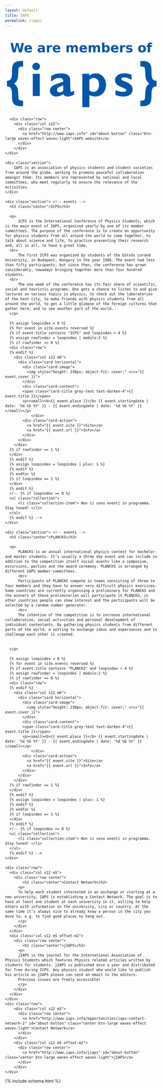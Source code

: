 ```yaml
---
layout: default
title: IAPS
permalink: /iaps/
---
```


<div id="index-banner">
  <div class="row">
      <div class="col l4 offset-l4 s8 offset-s2">
	<h1>
	  <img id="index-top-logo" src="/img/IAPS-member-logo.png" alt="Logo de IAPS">
	</h1>
      </div>
  </div>
</div>

<div class="no-pad-top" id="index-page">
  <div class="container">
      
      <div class="row">
        <div class="col s12">
          <div class="row center">
            <a href="http://www.iaps.info" id="about-button" class="btn-large waves-effect waves-light">IAPS website</a>
          </div>
        </div>
    </div>
      
    <div class="section">
        IAPS is an association of physics students and student societies from around the globe, working to promote peaceful collaboration amongst them. Its members are represented by national and local committees, who meet regularly to ensure the relevance of the activities.
    </div>    

    <div class="section"> <!-- eventi -->
      <h3 class="center">ICPS</h3>
      
      <p>
          ICPS is the International Conference of Physics Students, which is the main event of IAPS, organized yearly by one of its member committees. The purpose of the conference is to create an opportunity for physics students from all around the world to come together, to talk about science and life, to practice presenting their research and, all in all, to have a great time.
      <br>
          The first ICPS was organized by students of the Eötvös Loránd University, in Budapest, Hungary in the year 1986. The event had less than fifty participants, but since then, the conference has grown considerably, nowadays bringing together more than four hundred students.
      <br>
          The one week of the conference has its fair share of scientific, social and touristic programs. One gets a chance to listen to and give lectures on various topics in physics, to check out the laboratories of the host city, to make friends with physics students from all around the world, to get a little glimpse of the foreign cultures that gather here, and to see another part of the world.
      </p>
      
      {% assign loopindex = 0 %}
      {% for event in site.events reversed %}
      {% if event.title contains "ICPS" and loopindex < 4 %}
      {% assign rowfinder = loopindex | modulo:2 %}
      {% if rowfinder == 0 %} 
      <div class="row"> 
      {% endif %}
        <div class="col s12 m6">
          <div class="card horizontal">
            <div class="card-image">
      	      <img style="height: 230px; object-fit: cover;" src="{{ event.cover }}">
            </div>
            <div class="card-content">
          	<span class="card-title grey-text text-darken-4">{{ event.title }}</span>
          	<p><small><b>{{ event.place }}</b> {{ event.startingdate | date: '%d %b %Y' }} - {{ event.endingdate | date: '%d %b %Y' }}</small></p>
                </div>
          	<div class="card-action">
          	  <a href="{{ event.site }}">Site</a>
          	  <a href="{{ event.url }}">Info</a>
          	</div>
          </div>
        </div>
      {% if rowfinder == 1 %} 
      </div>
      {% endif %}
      {% assign loopindex = loopindex | plus: 1 %}
      {% endif %}
      {% endfor %}
      {% if loopindex == 1 %} 
      </div>
      {% endif %}
      <!-- {% if loopindex == 0 %}
      <ul class="collection">
          <li class="collection-item"> Non ci sono eventi in programma. Stay tuned! </li>
      </ul>
      {% endif %} -->
    </div> 
    
    <div class="section"> <!-- eventi -->
      <h3 class="center">PLANCKS</h3>
      
      <p>
          PLANCKS is an annual international physics contest for bachelor- and master students. It’s usually a three day event and can include in addition to the competition itself social events like a symposium, excursions, parties and the award ceremony. PLANCKS is arranged by different IAPS member committees.
          <br>
          Participants of PLANCKS compete in teams consisting of three to four members and they have to answer very difficult physics exercises. Some countries are currently organising a preliminary for PLANCKS and the winners of these preliminaries will participate in PLANCKS, in other countries people can show interest and the participants will be selected by a random number generator.
          <br>
          The intention of the competition is to increase international collaboration, social activities and personal development of individual contestants. By gathering physics students from different parts of the world, a setting to exchange ideas and experiences and to challenge each other is created.

          
      </p>
      
      {% assign loopindex = 0 %}
      {% for event in site.events reversed %}
      {% if event.title contains "PLANCKS" and loopindex < 4 %}
      {% assign rowfinder = loopindex | modulo:2 %}
      {% if rowfinder == 0 %} 
      <div class="row"> 
      {% endif %}
        <div class="col s12 m6">
          <div class="card horizontal">
            <div class="card-image">
      	      <img style="height: 230px; object-fit: cover;" src="{{ event.cover }}">
            </div>
            <div class="card-content">
          	<span class="card-title grey-text text-darken-4">{{ event.title }}</span>
          	<p><small><b>{{ event.place }}</b> {{ event.startingdate | date: '%d %b %Y' }} - {{ event.endingdate | date: '%d %b %Y' }}</small></p>
                </div>
          	<div class="card-action">
          	  <a href="{{ event.site }}">Site</a>
          	  <a href="{{ event.url }}">Info</a>
          	</div>
          </div>
        </div>
      {% if rowfinder == 1 %} 
      </div>
      {% endif %}
      {% assign loopindex = loopindex | plus: 1 %}
      {% endif %}
      {% endfor %}
      {% if loopindex == 1 %} 
      </div>
      {% endif %}
      <!-- {% if loopindex == 0 %}
      <ul class="collection">
          <li class="collection-item"> Non ci sono eventi in programma. Stay tuned! </li>
      </ul>
      {% endif %} -->
    </div>
    
    <div class="row">
      <div class="col s12 m5">
        <div class="row center">
            <h2 class="center">Contact Network</h2>
          <p>
          To help each student interested in an exchange or starting at a new university, IAPS is establishing a Contact Network. The goal is to have at least one student at each university in it, willing to help others with information on the university, city or country. At the same time it’s always nice to already know a person in the city you move to, e.g. to find good places to hang out.
          </p>
        </div>
      </div>
      <div class="col s12 m5 offset-m2">
        <div class="row center">
            <h2 class="center">jIAPS</h2>
          <p>
          jIAPS is the journal for the International Association of Physics Students which features Physics related articles written by students for students. jIAPS is published once a year and distributed for free during ICPS. Any physics student who would like to publish his article on jIAPS please can send an email to the editors.
          Previous issues are freely accessible!
          </p>
        </div>
      </div>
    </div>
    <div class="row">
        <div class="col s12 m5">
          <div class="row center">
            <a href="http://www.iaps.info/opportunities/iaps-contact-network-2" id="about-button" class="center btn-large waves-effect waves-light">Contact Network</a>
          </div>
        </div>
        <div class="col s12 m5 offset-m2">
          <div class="row center">
            <a href="http://www.iaps.info/jiaps" id="about-button" class="center btn-large waves-effect waves-light">jIAPS</a>
          </div>
        </div>
    </div>

    
  </div>
</div>


<!-- Modal Structure -->
<!-- <div id="modal1" class="modal"> -->
<!--   <div class="modal-content"> -->
<!--     <h4>PLANCKS 2016</h4> -->
<!--     <div class="chip">Bucharest, Romania</div><div class="chip">20-23 Maggio 2016</div> -->
<!--     <p>PLANCKS è una competizione di fisica teorica organizzata da IAPS, che bla bla bla</p> -->
<!--   </div> -->

<!--   <div class="modal-footer"> -->
<!--     <a href="#!" class=" modal-action modal-close waves-effect waves-green btn-flat">Chiudi</a> -->
<!--     <a href="http://2016.plancks.org" class=" modal-action modal-close waves-effect waves-green btn-flat">Sito ufficiale</a> -->
<!--   </div> -->
<!-- </div> -->

<!-- {% include eventi_homepage_modal.html %} -->
{% include schema.html %}
